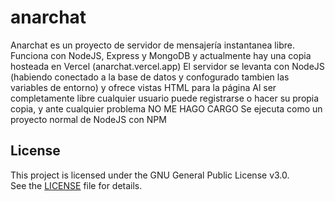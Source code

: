 # anarchat

Anarchat es un proyecto de servidor de mensajería instantanea libre.
Funciona con NodeJS, Express y MongoDB y actualmente hay una copia hosteada en Vercel (anarchat.vercel.app)
El servidor se levanta con NodeJS (habiendo conectado a la base de datos y confogurado tambien las variables de entorno) y ofrece vistas HTML para la página
Al ser completamente libre cualquier usuario puede registrarse o hacer su propia copia, y ante cualquier problema NO ME HAGO CARGO
Se ejecuta como un proyecto normal de NodeJS con NPM

## License
This project is licensed under the GNU General Public License v3.0.  
See the [LICENSE](./LICENSE.txt) file for details.
